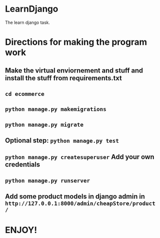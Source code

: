 # LearnDjango

The learn django task.

# Directions for making the program work

## Make the virtual enviornement and stuff and install the stuff from requirements.txt
## ```cd ecommerce```
## ```python manage.py makemigrations```
## ```python manage.py migrate```
## Optional step: ```python manage.py test```
## ```python manage.py createsuperuser``` Add your own credentials
## ```python manage.py runserver```
## Add some product models in django admin in ```http://127.0.0.1:8000/admin/cheapStore/product/```
# ENJOY!
